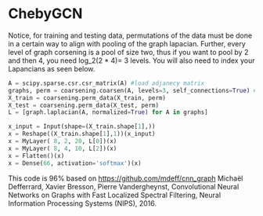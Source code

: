 # ChebyGCN

Notice, for training and testing data, permutations of the data must be done in a certain way to align with 
pooling of the graph lapacian. Further, every level of graph corsening is a pool of size two, thus if you want to 
pool by 2 and then 4, you need log_2(2 * 4)= 3 levels. You will also need to index your Lapancians as seen below.

```python 
A = scipy.sparse.csr.csr_matrix(A) #load adjanecy matrix 
graphs, perm = coarsening.coarsen(A, levels=3, self_connections=True) #produce graph coarsenings 
X_train = coarsening.perm_data(X_train, perm)
X_test = coarsening.perm_data(X_test, perm)
L = [graph.laplacian(A, normalized=True) for A in graphs]

x_input = Input(shape=(X_train.shape[1],))
x = Reshape((X_train.shape[1],1))(x_input)
x = MyLayer( 8, 2, 20, L[0])(x)
x = MyLayer( 8, 4, 10, L[2])(x)
x = Flatten()(x)
x = Dense(66, activation='softmax')(x)
```


This code is 96% based on https://github.com/mdeff/cnn_graph Michaël Defferrard, Xavier Bresson, Pierre Vandergheynst, Convolutional Neural Networks on Graphs with Fast Localized Spectral Filtering, Neural Information Processing Systems (NIPS), 2016.